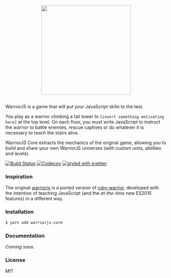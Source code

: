 # <p align="center"><a href="#"><img src="https://rawgit.com/warriorjs/warriorjs-core/master/logo/logo.svg" height="280px"></a></p>

WarriorJS is a game that will put your JavaScript skills to the test.

You play as a warrior climbing a tall tower to `[insert something motivating here]` at the top level. On each floor, you must write JavaScript to instruct the warrior to battle enemies, rescue captives or do whatever it is necessary to reach the stairs alive.

WarriorJS Core extracts the mechanics of the original game, allowing you to build and share your own WarriorJS universes (with custom units, abilities and levels).

[![Build Status](https://img.shields.io/travis/warriorjs/warriorjs-core/master.svg?style=flat-square)](https://travis-ci.org/warriorjs/warriorjs-core)
[![Codecov](https://img.shields.io/codecov/c/github/warriorjs/warriorjs-core.svg?style=flat-square)](https://codecov.io/gh/warriorjs/warriorjs-core)
[![styled with prettier](https://img.shields.io/badge/styled_with-prettier-ff69b4.svg?style=flat-square)](https://github.com/prettier/prettier)

### Inspiration

The original [warriorjs](https://github.com/olistic/warriorjs) is a ported version of [ruby-warrior](https://github.com/ryanb/ruby-warrior), developed with the intention of teaching JavaScript (and the *at-the-time* new ES2015 features) in a different way.

### Installation

```bash
$ yarn add warriorjs-core
```

### Documentation

*Coming soon.*

### License

MIT
